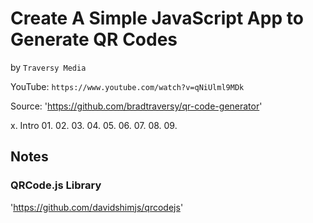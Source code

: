 # Create A Simple JavaScript App to Generate QR Codes
by `Traversy Media`

YouTube: `https://www.youtube.com/watch?v=qNiUlml9MDk`

Source: 'https://github.com/bradtraversy/qr-code-generator'

 x. Intro
01.
02.
03.
04.
05.
06.
07.
08.
09.

## Notes

### QRCode.js Library

'https://github.com/davidshimjs/qrcodejs'